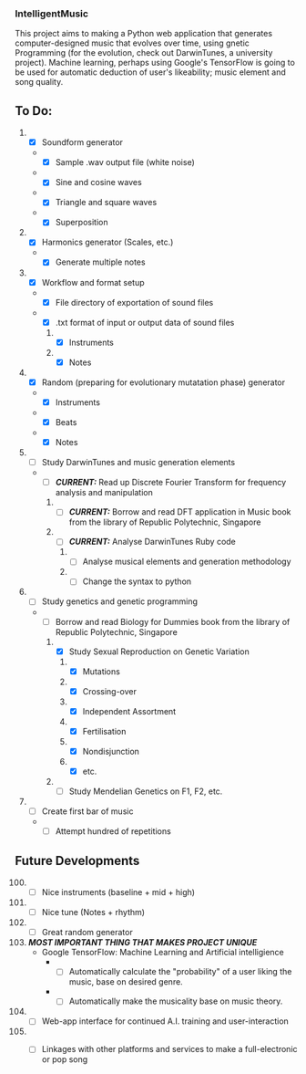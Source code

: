 ### IntelligentMusic
This project aims to making a Python web application that generates computer-designed music that evolves over time, using gnetic Programming (for the evolution, check out DarwinTunes, a university project). Machine learning, perhaps using Google's TensorFlow is going to be used for automatic deduction of user's likeability; music element and song quality. 

## To Do:
1. - [x] Soundform generator
   - - [x] Sample .wav output file (white noise)
   - - [x] Sine and cosine waves
   - - [x] Triangle and square waves
   - - [x] Superposition
2. - [x] Harmonics generator (Scales, etc.)
   - - [x] Generate multiple notes
3. - [x] Workflow and format setup
   - - [x] File directory of exportation of sound files
   - - [x] .txt format of input or output data of sound files
     1. - [x] Instruments
     2. - [x] Notes
4. - [x] Random (preparing for evolutionary mutatation phase) generator
   - - [x] Instruments
   - - [x] Beats
   - - [x] Notes
5. - [ ] Study DarwinTunes and music generation elements
   - - [ ] **_CURRENT:_** Read up Discrete Fourier Transform for frequency analysis and manipulation
     1. - [ ] **_CURRENT:_** Borrow and read DFT application in Music book from the library of Republic Polytechnic, Singapore
     2. - [ ] **_CURRENT:_** Analyse DarwinTunes Ruby code
        1. - [ ] Analyse musical elements and generation methodology
        2. - [ ] Change the syntax to python
6. - [ ] Study genetics and genetic programming
   - - [ ] Borrow and read Biology for Dummies book from the library of Republic Polytechnic, Singapore
     1. - [x] Study Sexual Reproduction on Genetic Variation 
        1. - [x] Mutations
        2. - [x] Crossing-over
        3. - [x] Independent Assortment
        4. - [x] Fertilisation
        5. - [x] Nondisjunction
        6. - [x] etc.
     2. - [ ] Study Mendelian Genetics on F1, F2, etc.
7. - [ ] Create first bar of music
   - - [ ] Attempt hundred of repetitions
 
## Future Developments 
100. - [ ] Nice instruments (baseline + mid + high)
101. - [ ] Nice tune (Notes + rhythm)
102. - [ ] Great random generator
103. **_MOST IMPORTANT THING THAT MAKES PROJECT UNIQUE_** 
     - Google TensorFlow: Machine Learning and Artificial intelligience
       - - [ ] Automatically calculate the "probability" of a user liking the music, base on desired genre.
       - - [ ] Automatically make the musicality base on music theory.
105. - [ ] Web-app interface for continued A.I. training and user-interaction
106. - [ ] Linkages with other platforms and services to make a full-electronic or pop song

   
